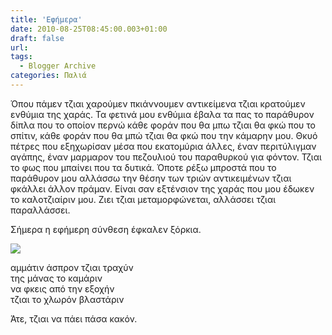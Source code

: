```yaml
---
title: 'Εφήμερα'
date: 2010-08-25T08:45:00.003+01:00
draft: false
url: 
tags:
  - Blogger Archive
categories: Παλιά
---
```


Όπου πάμεν τζιαι χαρούμεν πκιάννουμεν αντικείμενα τζιαι κρατούμεν ενθύμια της χαράς. Τα φετινά μου ενθύμια έβαλα τα πας το παράθυρον δίπλα που το οποίον περνώ κάθε φοράν που θα μπω τζιαι θα φκώ που το σπίτιν, κάθε φοράν που θα μπώ τζιαι θα φκώ που την κάμαρην μου. Θκυό πέτρες που εξηχωρίσαν μέσα που εκατομύρια άλλες, έναν περιτύλιγμαν αγάπης, έναν μαρμαρον του πεζουλιού του παραθυρκού για φόντον. Τζιαι το φως που μπαίνει που τα δυτικά. Όποτε ρέξω μπροστά που το παράθυρον μου αλλάσσω την θέσην των τριών αντικειμένων τζιαι φκάλλει άλλον πράμαν. Είναι σαν εξτένσιον της χαράς που μου έδωκεν το καλοτζιαίριν μου. Ζιει τζιαι μεταμορφώνεται, αλλάσσει τζιαι παραλλάσσει.  
  
Σήμερα η εφήμερη σύνθεση έφκαλεν ξόρκια.  
  
[![](https://blogger.googleusercontent.com/img/b/R29vZ2xl/AVvXsEgX-BviSIsxQZ_PhZ2uSjtuDXU-Uea2Znc78-3_bZSL3_qLLVB19CBcZDdAlVwIMkn33NJaSLKJG13-mUGL_U9aEec6CFwVA1QZDJwTn76zymrsy7lz2XKGuffvuneoXKLnzPe_4y8mW70/s400/Capture+d%E2%80%99%C3%A9cran+2010-08-25+%C3%A0+09.49.22.png)](https://blogger.googleusercontent.com/img/b/R29vZ2xl/AVvXsEgX-BviSIsxQZ_PhZ2uSjtuDXU-Uea2Znc78-3_bZSL3_qLLVB19CBcZDdAlVwIMkn33NJaSLKJG13-mUGL_U9aEec6CFwVA1QZDJwTn76zymrsy7lz2XKGuffvuneoXKLnzPe_4y8mW70/s1600/Capture+d%E2%80%99%C3%A9cran+2010-08-25+%C3%A0+09.49.22.png)  
  
αμμάτιν άσπρον τζιαι τραχύν  
της μάνας το καμάριν  
να φκεις από την εξοχήν  
τζιαι το χλωρόν βλαστάριν  
  
Άτε, τζιαι να πάει πάσα κακόν.
